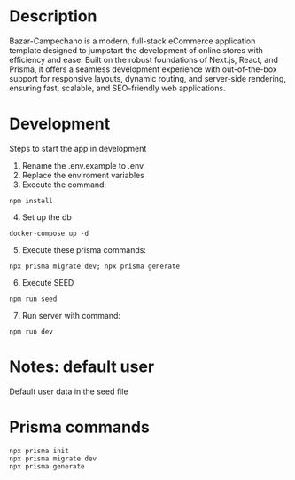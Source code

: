 # Description
Bazar-Campechano is a modern, full-stack eCommerce application template designed to jumpstart the development of online stores with efficiency and ease. Built on the robust foundations of Next.js, React, and Prisma, it offers a seamless development experience with out-of-the-box support for responsive layouts, dynamic routing, and server-side rendering, ensuring fast, scalable, and SEO-friendly web applications.

# Development
Steps to start the app in development

1. Rename the .env.example to .env
2. Replace the enviroment variables
3. Execute the command:
```
npm install
```
4. Set up the db
```
docker-compose up -d
```
5. Execute these prisma commands:
```
npx prisma migrate dev; npx prisma generate
```
6. Execute SEED 
```
npm run seed
```
7. Run server with command:
```
npm run dev
```

# Notes: default user
Default user data in the seed file

# Prisma commands
```
npx prisma init
npx prisma migrate dev
npx prisma generate
```
